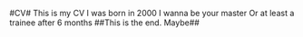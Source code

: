 #CV#
This is my CV
I was born in 2000
I wanna be your master
Or at least a trainee after 6 months
##This is the end. Maybe##